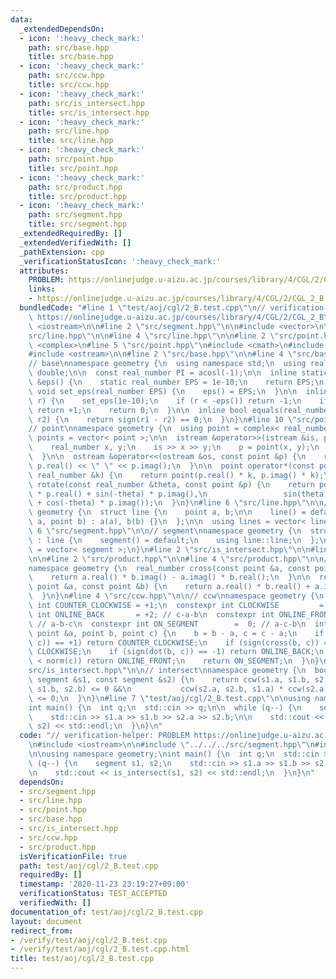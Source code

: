 ```yaml
---
data:
  _extendedDependsOn:
  - icon: ':heavy_check_mark:'
    path: src/base.hpp
    title: src/base.hpp
  - icon: ':heavy_check_mark:'
    path: src/ccw.hpp
    title: src/ccw.hpp
  - icon: ':heavy_check_mark:'
    path: src/is_intersect.hpp
    title: src/is_intersect.hpp
  - icon: ':heavy_check_mark:'
    path: src/line.hpp
    title: src/line.hpp
  - icon: ':heavy_check_mark:'
    path: src/point.hpp
    title: src/point.hpp
  - icon: ':heavy_check_mark:'
    path: src/product.hpp
    title: src/product.hpp
  - icon: ':heavy_check_mark:'
    path: src/segment.hpp
    title: src/segment.hpp
  _extendedRequiredBy: []
  _extendedVerifiedWith: []
  _pathExtension: cpp
  _verificationStatusIcon: ':heavy_check_mark:'
  attributes:
    PROBLEM: https://onlinejudge.u-aizu.ac.jp/courses/library/4/CGL/2/CGL_2_B
    links:
    - https://onlinejudge.u-aizu.ac.jp/courses/library/4/CGL/2/CGL_2_B
  bundledCode: "#line 1 \"test/aoj/cgl/2_B.test.cpp\"\n// verification-helper: PROBLEM\
    \ https://onlinejudge.u-aizu.ac.jp/courses/library/4/CGL/2/CGL_2_B\n\n#include\
    \ <iostream>\n\n#line 2 \"src/segment.hpp\"\n\n#include <vector>\n\n#line 2 \"\
    src/line.hpp\"\n\n#line 4 \"src/line.hpp\"\n\n#line 2 \"src/point.hpp\"\n\n#include\
    \ <complex>\n#line 5 \"src/point.hpp\"\n#include <cmath>\n#include <istream>\n\
    #include <ostream>\n\n#line 2 \"src/base.hpp\"\n\n#line 4 \"src/base.hpp\"\n\n\
    // base\nnamespace geometry {\n  using namespace std;\n  using real_number = long\
    \ double;\n\n  const real_number PI = acosl(-1);\n\n  inline static real_number\
    \ &eps() {\n    static real_number EPS = 1e-10;\n    return EPS;\n  }\n\n  static\
    \ void set_eps(real_number EPS) {\n    eps() = EPS;\n  }\n\n  inline int sign(real_number\
    \ r) {\n    set_eps(1e-10);\n    if (r < -eps()) return -1;\n    if (r > +eps())\
    \ return +1;\n    return 0;\n  }\n\n  inline bool equals(real_number r1, real_number\
    \ r2) {\n    return sign(r1 - r2) == 0;\n  }\n}\n#line 10 \"src/point.hpp\"\n\n\
    // point\nnamespace geometry {\n  using point = complex< real_number >;\n  using\
    \ points = vector< point >;\n\n  istream &operator>>(istream &is, point &p) {\n\
    \    real_number x, y;\n    is >> x >> y;\n    p = point(x, y);\n    return is;\n\
    \  }\n\n  ostream &operator<<(ostream &os, const point &p) {\n    return os <<\
    \ p.real() << \" \" << p.imag();\n  }\n\n  point operator*(const point &p, const\
    \ real_number &k) {\n    return point(p.real() * k, p.imag() * k);\n  }\n\n  point\
    \ rotate(const real_number &theta, const point &p) {\n    return point(cos(theta)\
    \ * p.real() + sin(-theta) * p.imag(),\n                 sin(theta) * p.real()\
    \ + cos(-theta) * p.imag());\n  }\n}\n#line 6 \"src/line.hpp\"\n\n// line \nnamespace\
    \ geometry {\n  struct line {\n    point a, b;\n\n    line() = default;\n    line(point\
    \ a, point b) : a(a), b(b) {}\n  };\n\n  using lines = vector< line >;\n}\n#line\
    \ 6 \"src/segment.hpp\"\n\n// segment\nnamespace geometry {\n  struct segment\
    \ : line {\n    segment() = default;\n    using line::line;\n  };\n\n  using segments\
    \ = vector< segment >;\n}\n#line 2 \"src/is_intersect.hpp\"\n\n#line 2 \"src/ccw.hpp\"\
    \n\n#line 2 \"src/product.hpp\"\n\n#line 4 \"src/product.hpp\"\n\n// product\n\
    namespace geometry {\n  real_number cross(const point &a, const point &b) {\n\
    \    return a.real() * b.imag() - a.imag() * b.real();\n  }\n\n  real_number dot(const\
    \ point &a, const point &b) {\n    return a.real() * b.real() + a.imag() * b.imag();\n\
    \  }\n}\n#line 4 \"src/ccw.hpp\"\n\n// ccw\nnamespace geometry {\n  constexpr\
    \ int COUNTER_CLOCKWISE = +1;\n  constexpr int CLOCKWISE         = -1;\n  constexpr\
    \ int ONLINE_BACK       = +2; // c-a-b\n  constexpr int ONLINE_FRONT      = -2;\
    \ // a-b-c\n  constexpr int ON_SEGMENT        =  0; // a-c-b\n  int ccw(const\
    \ point &a, point b, point c) {\n    b = b - a, c = c - a;\n    if (sign(cross(b,\
    \ c)) == +1) return COUNTER_CLOCKWISE;\n    if (sign(cross(b, c)) == -1) return\
    \ CLOCKWISE;\n    if (sign(dot(b, c)) == -1) return ONLINE_BACK;\n    if (norm(b)\
    \ < norm(c)) return ONLINE_FRONT;\n    return ON_SEGMENT;\n  }\n}\n#line 5 \"\
    src/is_intersect.hpp\"\n\n// intersect\nnamespace geometry {\n  bool is_intersect(const\
    \ segment &s1, const segment &s2) {\n    return ccw(s1.a, s1.b, s2.a) * ccw(s1.a,\
    \ s1.b, s2.b) <= 0 &&\n           ccw(s2.a, s2.b, s1.a) * ccw(s2.a, s2.b, s1.b)\
    \ <= 0;\n  }\n}\n#line 7 \"test/aoj/cgl/2_B.test.cpp\"\n\nusing namespace geometry;\n\
    int main() {\n  int q;\n  std::cin >> q;\n\n  while (q--) {\n    segment s1, s2;\n\
    \    std::cin >> s1.a >> s1.b >> s2.a >> s2.b;\n\n    std::cout << is_intersect(s1,\
    \ s2) << std::endl;\n  }\n}\n"
  code: "// verification-helper: PROBLEM https://onlinejudge.u-aizu.ac.jp/courses/library/4/CGL/2/CGL_2_B\n\
    \n#include <iostream>\n\n#include \"../../../src/segment.hpp\"\n#include \"../../../src/is_intersect.hpp\"\
    \n\nusing namespace geometry;\nint main() {\n  int q;\n  std::cin >> q;\n\n  while\
    \ (q--) {\n    segment s1, s2;\n    std::cin >> s1.a >> s1.b >> s2.a >> s2.b;\n\
    \n    std::cout << is_intersect(s1, s2) << std::endl;\n  }\n}\n"
  dependsOn:
  - src/segment.hpp
  - src/line.hpp
  - src/point.hpp
  - src/base.hpp
  - src/is_intersect.hpp
  - src/ccw.hpp
  - src/product.hpp
  isVerificationFile: true
  path: test/aoj/cgl/2_B.test.cpp
  requiredBy: []
  timestamp: '2020-11-23 23:19:27+09:00'
  verificationStatus: TEST_ACCEPTED
  verifiedWith: []
documentation_of: test/aoj/cgl/2_B.test.cpp
layout: document
redirect_from:
- /verify/test/aoj/cgl/2_B.test.cpp
- /verify/test/aoj/cgl/2_B.test.cpp.html
title: test/aoj/cgl/2_B.test.cpp
---
```


